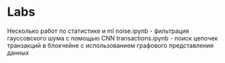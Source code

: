 # Labs
Несколько работ по статистике и ml
noise.ipynb - фильтрация гауссовского шума с помощью CNN
transactions.ipynb - поиск цепочек транзакций в блокчейне с использованием 
графового представления данных

